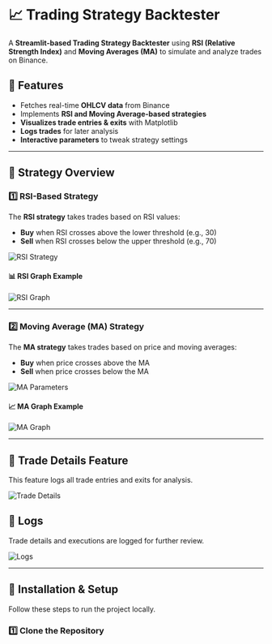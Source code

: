 # 📈 Trading Strategy Backtester

A **Streamlit-based Trading Strategy Backtester** using **RSI (Relative Strength Index)** and **Moving Averages (MA)** to simulate and analyze trades on Binance.

## 🚀 Features
- Fetches real-time **OHLCV data** from Binance
- Implements **RSI and Moving Average-based strategies**
- **Visualizes trade entries & exits** with Matplotlib
- **Logs trades** for later analysis
- **Interactive parameters** to tweak strategy settings

---

## 📌 Strategy Overview
### 1️⃣ RSI-Based Strategy
The **RSI strategy** takes trades based on RSI values:
- **Buy** when RSI crosses above the lower threshold (e.g., 30)
- **Sell** when RSI crosses below the upper threshold (e.g., 70)

![RSI Strategy](RSI_strategy.png)

#### 📊 RSI Graph Example
![RSI Graph](RSI_graph.png)

---

### 2️⃣ Moving Average (MA) Strategy
The **MA strategy** takes trades based on price and moving averages:
- **Buy** when price crosses above the MA
- **Sell** when price crosses below the MA

![MA Parameters](MA_parametres.png)

#### 📈 MA Graph Example
![MA Graph](MA_graph.png)

---

## 📜 Trade Details Feature
This feature logs all trade entries and exits for analysis.

![Trade Details](trade_details_feature.png)

## 📁 Logs
Trade details and executions are logged for further review.

![Logs](Logs.png)

---

## 🔧 Installation & Setup
Follow these steps to run the project locally.

### 1️⃣ Clone the Repository
